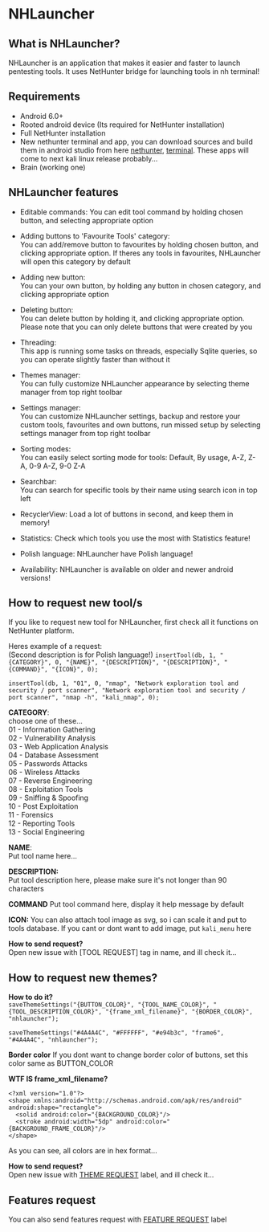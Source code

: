 # NHLauncher

## What is NHLauncher?
NHLauncher is an application that makes it easier and faster to launch pentesting tools.
It uses NetHunter bridge for launching tools in nh terminal!

## Requirements 
- Android 6.0+
- Rooted android device (Its required for NetHunter installation)  
- Full NetHunter installation  
- New nethunter terminal and app, you can download sources and build them in android studio from here [nethunter](https://gitlab.com/kalilinux/nethunter/apps/kali-nethunter-app/-/tree/2023.1-dev-martin-neoterm), [terminal](https://gitlab.com/kalilinux/nethunter/apps/kali-nethunter-term/-/tree/2023.1-dev-martin-neoterm). These apps will come to next kali linux release probably...  
- Brain (working one)

## NHLauncher features
- Editable commands:
You can edit tool command by holding chosen button, and selecting appropriate option

- Adding buttons to 'Favourite Tools' category:  
You can add/remove button to favourites by holding chosen button, and clicking appropriate option. If theres any tools in favourites, NHLauncher will open this category by default

- Adding new button:  
You can your own button, by holding any button in chosen category, and clicking appropriate option

- Deleting button:  
You can delete button by holding it, and clicking appropriate option. Please note that you can only delete buttons that were created by you

- Threading:  
This app is running some tasks on threads, especially Sqlite queries, so you can operate slightly faster than without it

- Themes manager:  
You can fully customize NHLauncher appearance by selecting theme manager from top right toolbar

- Settings manager:  
You can customize NHLauncher settings, backup and restore your custom tools, favourites and own buttons, run missed setup by selecting settings manager from top right toolbar

- Sorting modes:  
You can easily select sorting mode for tools: Default, By usage, A-Z, Z-A, 0-9 A-Z, 9-0 Z-A

- Searchbar:  
You can search for specific tools by their name using search icon in top left

- RecyclerView: 
Load a lot of buttons in second, and keep them in memory!

- Statistics: 
Check which tools you use the most with Statistics feature!

- Polish language: 
NHLauncher have Polish language!

- Availability: 
NHLauncher is available on older and newer android versions!

## How to request new tool/s
If you like to request new tool for NHLauncher, first check all it functions on NetHunter platform.

Heres example of a request:  
(Second description is for Polish language!)
`insertTool(db, 1, "{CATEGORY}", 0, "{NAME}", "{DESCRIPTION}", "{DESCRIPTION}", "{COMMAND}", "{ICON}", 0);`  

`insertTool(db, 1, "01", 0, "nmap", "Network exploration tool and security / port scanner", "Network exploration tool and security / port scanner", "nmap -h", "kali_nmap", 0);`

**CATEGORY**:   
choose one of these...  
01 - Information Gathering  
02 - Vulnerability Analysis  
03 - Web Application Analysis  
04 - Database Assessment  
05 - Passwords Attacks  
06 - Wireless Attacks  
07 - Reverse Engineering  
08 - Exploitation Tools  
09 - Sniffing &amp; Spoofing  
10 - Post Exploitation  
11 - Forensics  
12 - Reporting Tools  
13 - Social Engineering  

**NAME**:  
Put tool name here...  

**DESCRIPTION:**  
Put tool description here, please make sure it's not longer than 90 characters

**COMMAND**
Put tool command here, display it help message by default  

**ICON:**
You can also attach tool image as svg, so i can scale it and put to tools database.
If you cant or dont want to add image, put `kali_menu` here  

**How to send request?**  
Open new issue with [TOOL REQUEST] tag in name, and ill check it...

## How to request new themes?

**How to do it?**  
`saveThemeSettings("{BUTTON_COLOR}", "{TOOL_NAME_COLOR}", "{TOOL_DESCRIPTION_COLOR}", "{frame_xml_filename}", "{BORDER_COLOR}", "nhlauncher");`  

`saveThemeSettings("#4A4A4C", "#FFFFFF", "#e94b3c", "frame6", "#4A4A4C", "nhlauncher");`
             
**Border color**
If you dont want to change border color of buttons, set this color same as BUTTON_COLOR
            
**WTF IS frame_xml_filename?**
```
<?xml version="1.0"?>
<shape xmlns:android="http://schemas.android.com/apk/res/android" android:shape="rectangle">
  <solid android:color="{BACKGROUND_COLOR}"/>
  <stroke android:width="5dp" android:color="{BACKGROUND_FRAME_COLOR}"/>
</shape>
```

As you can see, all colors are in hex format...  

**How to send request?**  
Open new issue with [THEME REQUEST](https://github.com/cr4sh-me/NHLauncher/labels) label, and ill check it...

## Features request
You can also send features request with [FEATURE REQUEST](https://github.com/cr4sh-me/NHLauncher/labels) label


